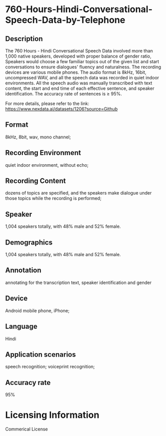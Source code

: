 # 760-Hours-Hindi-Conversational-Speech-Data-by-Telephone

## Description
The 760 Hours - Hindi Conversational Speech Data involved more than 1,000 native speakers, developed with proper balance of gender ratio, Speakers would choose a few familiar topics out of the given list and start conversations to ensure dialogues' fluency and naturalness. The recording devices are various mobile phones. The audio format is 8kHz, 16bit, uncompressed WAV, and all the speech data was recorded in quiet indoor environments. All the speech audio was manually transcribed with text content, the start and end time of each effective sentence, and speaker identification. The accuracy rate of sentences is ≥ 95%.

For more details, please refer to the link: https://www.nexdata.ai/datasets/1206?source=Github

## Format
8kHz, 8bit, wav, mono channel;

## Recording Environment
quiet indoor environment, without echo;

## Recording Content
dozens of topics are specified, and the speakers make dialogue under those topics while the recording is performed;

## Speaker
1,004 speakers totally, with 48% male and 52% female.

## Demographics
1,004 speakers totally, with 48% male and 52% female.

## Annotation
annotating for the transcription text, speaker identification and gender

## Device
Android mobile phone, iPhone;

## Language
Hindi

## Application scenarios
speech recognition; voiceprint recognition;

## Accuracy rate
95%

# Licensing Information
Commerical License
